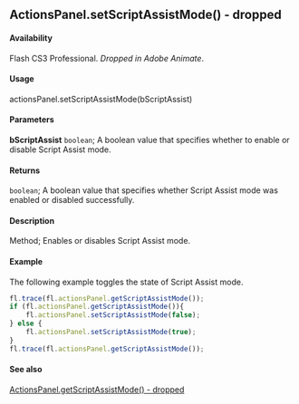 ## ActionsPanel.setScriptAssistMode() - dropped

#### Availability

Flash CS3 Professional. *Dropped in Adobe Animate*.

#### Usage

actionsPanel.setScriptAssistMode(bScriptAssist)

#### Parameters

**bScriptAssist** `boolean`; A boolean value that specifies whether to enable or disable Script Assist mode.

#### Returns

`boolean`; A boolean value that specifies whether Script Assist mode was enabled or disabled successfully.

#### Description

Method; Enables or disables Script Assist mode.

#### Example

The following example toggles the state of Script Assist mode.

```javascript
fl.trace(fl.actionsPanel.getScriptAssistMode());
if (fl.actionsPanel.getScriptAssistMode()){
    fl.actionsPanel.setScriptAssistMode(false);
} else {
    fl.actionsPanel.setScriptAssistMode(true);
}
fl.trace(fl.actionsPanel.getScriptAssistMode());
```

#### See also

[ActionsPanel.getScriptAssistMode() - dropped](../ActionsPanel_object/ActionsPanel1.md)
